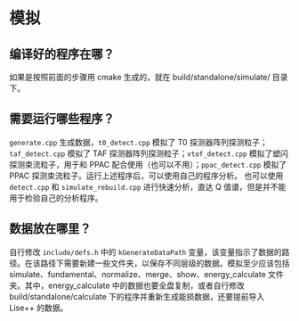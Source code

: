 # 模拟
## 编译好的程序在哪？
如果是按照前面的步骤用 cmake 生成的，就在 build/standalone/simulate/ 目录下。
## 需要运行哪些程序？
`generate.cpp` 生成数据，`t0_detect.cpp` 模拟了 T0 探测器阵列探测粒子；`taf_detect.cpp` 模拟了 TAF 探测器阵列探测粒子；`vtof_detect.cpp` 模拟了塑闪探测束流粒子，用于和 PPAC 配合使用（也可以不用）；`ppac_detect.cpp` 模拟了 PPAC 探测束流粒子。运行上述程序后，可以使用自己的程序分析。
也可以使用 `detect.cpp` 和 `simulate_rebuild.cpp` 进行快速分析，直达 Q 值谱，但是并不能用于检验自己的分析程序。
## 数据放在哪里？
自行修改 `include/defs.h` 中的 `kGenerateDataPath` 变量，该变量指示了数据的路径。在该路径下需要新建一些文件夹，以保存不同层级的数据。模拟至少应该包括 simulate、fundamental、normalize、merge、show、energy_calculate 文件夹。其中，energy_calculate 中的数据也要全盘复制，或者自行修改 build/standalone/calculate 下的程序并重新生成能损数据，还要提前导入 Lise++ 的数据。
